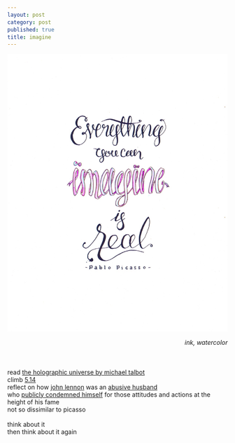 ```yaml
---
layout: post
category: post
published: true
title: imagine
---
```

![imagine](/media/imagine-1200w.jpeg)
<!--more-->
<span class='date' style='float:right;'>*ink, watercolor*</span>   \
  \
  \
  \
read [the holographic universe by michael talbot][1]  \
climb [5.14][2]  \
reflect on how [john lennon][3] was an [abusive husband][4]  \
who [publicly condemned himself][5] for those attitudes and actions at the height of his fame   \
not so dissimilar to picasso  \
  \
think about it  \
then think about it again
  
[1]:https://www.harpercollins.com/products/the-holographic-universe-michael-talbot?variant=32130731737122/?target=_blank
[2]:https://www.instagram.com/tv/CAV00wej54w/?utm_source=ig_web_copy_link/?target=_blank
[3]:https://www.youtube.com/watch?v=VOgFZfRVaww/?target=_blank
[4]:https://www.vice.com/en/article/ypa9b5/you-dont-have-to-imagine-john-lennon-beat-women-and-childrenits-just-a-fact/?target=_blank
[5]:https://www.bbc.com/culture/article/20201207-how-john-lennon-was-made-into-a-myth/?target=_blank
